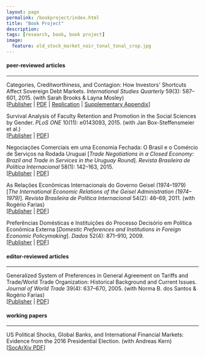 ```yaml
---
layout: page
permalink: /bookproject/index.html
title: "Book Project"
description:
tags: [research, book, book project]
image:
  feature: old_stock_market_noir_tonal_tonal_crop.jpg
---
```


#### peer-reviewed articles
------

Categories, Creditworthiness, and Contagion: How Investors' Shortcuts Affect Sovereign Debt Markets. _International Studies Quarterly_ 59(3): 587–601, 2015. (with Sarah Brooks & Layna Mosley)<br/>
[<a href="http://doi.org/10.1111/isqu.12173" target="_blank">Publisher</a> \| <a href="../pdf/Brooks_etal_2015.pdf" target="_blank">PDF</a> \| <a href="http://dx.doi.org/10.7910/DVN/TPAB95" target="_blank">Replication</a> | <a href="../pdf/Brooks_etal_2015_Appendix.pdf" target="_blank">Supplementary Appendix</a>]

Survival Analysis of Faculty Retention and Promotion in the Social Sciences by Gender. _PLoS ONE_ 10(11): e0143093, 2015. (with Jan Box-Steffensmeier et al.)<br/>
[<a href="http://doi.org/10.1371/journal.pone.0143093" target="_blank">Publisher</a> \| <a href="http://www.plosone.org/article/fetchObject.action?uri=info:doi/10.1371/journal.pone.0143093&representation=PDF" target="_blank">PDF</a>]

Negociações Comerciais em uma Economia Fechada: O Brasil e o Comércio de Serviços na Rodada Uruguai [_Trade Negotiations in a Closed Economy: Brazil and Trade in Services in the Uruguay Round_]. _Revista Brasileira de Política Internacional_ 58(1): 142–163, 2015.<br/>
[<a href="http://dx.doi.org/10.1590/0034-7329201500108" target="_blank">Publisher</a> \| <a href="http://www.scielo.br/pdf/rbpi/v58n1/0034-7329-rbpi-58-01-00142.pdf" target="_blank">PDF</a>]

As Relações Econômicas Internacionais do Governo Geisel (1974–1979) [_The International Economic Relations of the Geisel Administration (1974–1979)_]. _Revista Brasileira de Política Internacional_ 54(2): 46–69, 2011. (with Rogério Farias)<br/>
[<a href="http://dx.doi.org/10.1590/S0034-73292011000200003" target="_blank">Publisher</a> \| <a href="http://www.scielo.br/pdf/rbpi/v54n2/v54n2a03.pdf" target="_blank">PDF</a>]

Preferências Domésticas e Instituições do Processo Decisório em Política Econômica Externa [_Domestic Preferences and Institutions in Foreign Economic Policymaking_]. _Dados_ 52(4): 871–910, 2009.<br/>
[<a href="http://dx.doi.org/10.1590/S0011-52582009000400003" target="_blank">Publisher</a> \| <a href="http://www.scielo.br/pdf/dados/v52n4/v52n4a03.pdf" target="_blank">PDF</a>]


#### editor-reviewed articles
------
Generalized System of Preferences in General Agreement on Tariffs and Trade/World Trade Organization: Historical Background and Current Issues. _Journal of World Trade_ 39(4): 637–670, 2005. (with Norma B. dos Santos & Rogério Farias)<br/>
[<a href="http://www.kluwerlawonline.com/abstract.php?area=Journals&id=TRAD2005039" target="_blank">Publisher</a> \| <a href="../pdf/Santos_etal_2005.pdf" target="_blank">PDF</a>]


#### working papers
------
US Political Shocks, Global Banks, and International Financial Markets: Evidence from the 2016 Presidential Election. (with Andreas Kern)<br>
[<a href="http://dx.doi.org/10.17605/OSF.IO/XR3UN" target="_blank">SocArXiv PDF</a>]
